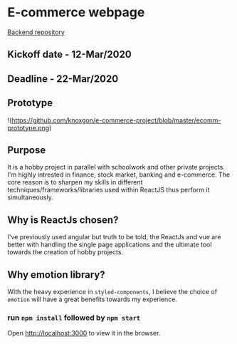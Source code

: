 # E-commerce webpage
[Backend repository](https://github.com/knoxgon/e-commerce-project-backend)

## Kickoff date - 12-Mar/2020

## Deadline - 22-Mar/2020

## Prototype
!(https://github.com/knoxgon/e-commerce-project/blob/master/ecomm-prototype.png)


## Purpose

It is a hobby project in parallel with schoolwork and other private projects. I'm highly intrested in finance, stock market, banking and e-commerce. The core reason is to sharpen my skills in different techniques/frameworks/libraries used within ReactJS thus perform it simultaneously.

## Why is ReactJs chosen?

I've previously used angular but truth to be told, the ReactJs and vue are better with handling the single page applications and the ultimate tool towards the creation of hobby projects.

## Why emotion library?

With the heavy experience in `styled-components`, I believe the choice of `emotion` will have a great benefits towards my experience.

### run `npm install` followed by `npm start`

Open [http://localhost:3000](http://localhost:3000) to view it in the browser.
